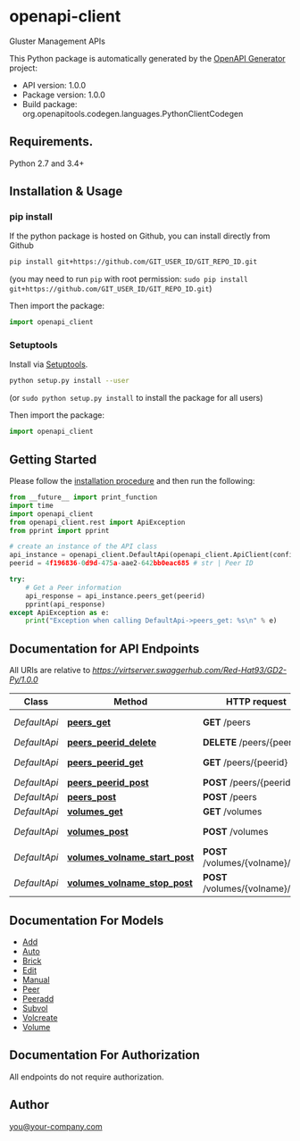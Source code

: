 # openapi-client
Gluster Management APIs

This Python package is automatically generated by the [OpenAPI Generator](https://openapi-generator.tech) project:

- API version: 1.0.0
- Package version: 1.0.0
- Build package: org.openapitools.codegen.languages.PythonClientCodegen

## Requirements.

Python 2.7 and 3.4+

## Installation & Usage
### pip install

If the python package is hosted on Github, you can install directly from Github

```sh
pip install git+https://github.com/GIT_USER_ID/GIT_REPO_ID.git
```
(you may need to run `pip` with root permission: `sudo pip install git+https://github.com/GIT_USER_ID/GIT_REPO_ID.git`)

Then import the package:
```python
import openapi_client 
```

### Setuptools

Install via [Setuptools](http://pypi.python.org/pypi/setuptools).

```sh
python setup.py install --user
```
(or `sudo python setup.py install` to install the package for all users)

Then import the package:
```python
import openapi_client
```

## Getting Started

Please follow the [installation procedure](#installation--usage) and then run the following:

```python
from __future__ import print_function
import time
import openapi_client
from openapi_client.rest import ApiException
from pprint import pprint

# create an instance of the API class
api_instance = openapi_client.DefaultApi(openapi_client.ApiClient(configuration))
peerid = 4f196836-0d9d-475a-aae2-642bb0eac685 # str | Peer ID

try:
    # Get a Peer information
    api_response = api_instance.peers_get(peerid)
    pprint(api_response)
except ApiException as e:
    print("Exception when calling DefaultApi->peers_get: %s\n" % e)

```

## Documentation for API Endpoints

All URIs are relative to *https://virtserver.swaggerhub.com/Red-Hat93/GD2-Py/1.0.0*

Class | Method | HTTP request | Description
------------ | ------------- | ------------- | -------------
*DefaultApi* | [**peers_get**](docs/DefaultApi.md#peers_get) | **GET** /peers | Get a Peer information
*DefaultApi* | [**peers_peerid_delete**](docs/DefaultApi.md#peers_peerid_delete) | **DELETE** /peers/{peerid} | 
*DefaultApi* | [**peers_peerid_get**](docs/DefaultApi.md#peers_peerid_get) | **GET** /peers/{peerid} | Get a Peer information
*DefaultApi* | [**peers_peerid_post**](docs/DefaultApi.md#peers_peerid_post) | **POST** /peers/{peerid} | 
*DefaultApi* | [**peers_post**](docs/DefaultApi.md#peers_post) | **POST** /peers | Add Peer
*DefaultApi* | [**volumes_get**](docs/DefaultApi.md#volumes_get) | **GET** /volumes | 
*DefaultApi* | [**volumes_post**](docs/DefaultApi.md#volumes_post) | **POST** /volumes | Volume Create
*DefaultApi* | [**volumes_volname_start_post**](docs/DefaultApi.md#volumes_volname_start_post) | **POST** /volumes/{volname}/start | 
*DefaultApi* | [**volumes_volname_stop_post**](docs/DefaultApi.md#volumes_volname_stop_post) | **POST** /volumes/{volname}/stop | 


## Documentation For Models

 - [Add](docs/Add.md)
 - [Auto](docs/Auto.md)
 - [Brick](docs/Brick.md)
 - [Edit](docs/Edit.md)
 - [Manual](docs/Manual.md)
 - [Peer](docs/Peer.md)
 - [Peeradd](docs/Peeradd.md)
 - [Subvol](docs/Subvol.md)
 - [Volcreate](docs/Volcreate.md)
 - [Volume](docs/Volume.md)


## Documentation For Authorization

 All endpoints do not require authorization.


## Author

you@your-company.com


